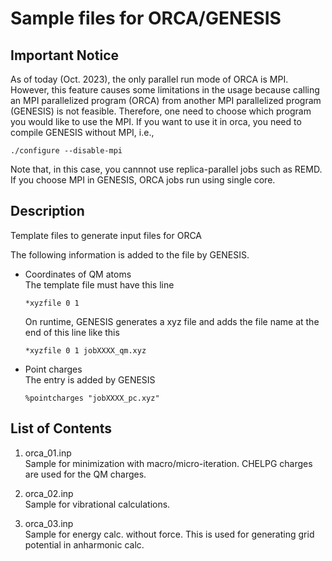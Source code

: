 # Sample files for ORCA/GENESIS

## Important Notice
As of today (Oct. 2023), the only parallel run mode of ORCA is MPI. However,
this feature causes some limitations in the usage because calling an MPI 
parallelized program (ORCA) from another MPI parallelized program (GENESIS) 
is not feasible. Therefore, one need to choose which program you would like 
to use the MPI. If you want to use it in orca, you need to compile GENESIS
without MPI, i.e.,

    ./configure --disable-mpi

Note that, in this case, you cannnot use replica-parallel jobs such as REMD.
If you choose MPI in GENESIS, ORCA jobs run using single core.


## Description
Template files to generate input files for ORCA

The following information is added to the file by GENESIS.

- Coordinates of QM atoms  
  The template file must have this line

      *xyzfile 0 1

  On runtime, GENESIS generates a xyz file and adds the file name at the 
  end of this line like this

      *xyzfile 0 1 jobXXXX_qm.xyz

- Point charges  
  The entry is added by GENESIS

      %pointcharges "jobXXXX_pc.xyz"

## List of Contents
1. orca_01.inp  
  Sample for minimization with macro/micro-iteration. 
  CHELPG charges are used for the QM charges.

2. orca_02.inp  
  Sample for vibrational calculations.

3. orca_03.inp  
  Sample for energy calc. without force. This is used for generating 
  grid potential in anharmonic calc. 


